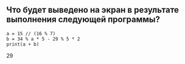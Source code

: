 ## Что будет выведено на экран в результате выполнения следующей программы?

```
a = 15 // (16 % 7)
b = 34 % a * 5 - 29 % 5 * 2
print(a + b)
```
29

